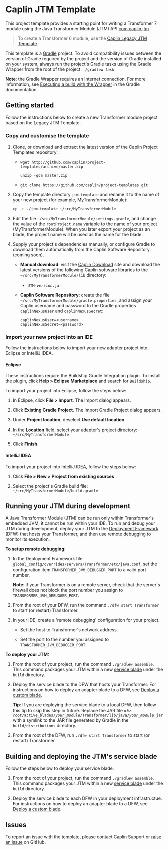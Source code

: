 # Caplin JTM Template

This project template provides a starting point for writing a Transformer 7 module using the Java Transformer Module (JTM) API [com.caplin.jtm](http://www.caplin.com/developer/api/transformer_java_sdk_2/latest).

> To create a Transformer 6 module, use the [Caplin Legacy JTM Template](https://github.com/caplin/project-templates/tree/master/jtm-legacy-template).

This template is a [Gradle](https://gradle.org/) project. To avoid compatibility issues between the version of Gradle required by the project and the version of Gradle installed on your system, always run the project's Gradle tasks using the Gradle Wrapper from the root of the project: <code>./gradlew <em>task</em></code>

**Note**: the Gradle Wrapper requires an Internet connection. For more information, see [Executing a build with the Wrapper](https://docs.gradle.org/current/userguide/gradle_wrapper.html#using_wrapper_scripts) in the Gradle documentation.


## Getting started

Follow the instructions below to create a new Transformer module project based on the Legacy JTM Template.

### Copy and customise the template

1. Clone, or download and extract the latest version of the Caplin Project Templates repository:

    * `wget http://github.com/caplin/project-templates/archive/master.zip`

        `unzip -qoa master.zip`

    * `git clone https://github.com/caplin/project-templates.git`

1. Copy the template directory `jtm-template` and rename it to the name of your new project (for example, MyTransformerModule):

    ```bash
    cp -r ./jtm-template ~/src/MyTransformerModule
    ```

1. Edit the file `~/src/MyTransformerModule/settings.gradle`, and change the value of the `rootProject.name` variable to the name of your project (MyTransformerModule). When you later export your project as an blade, the project name will be used as the name for the blade.

1. Supply your project's dependencies manually, or configure Gradle to download them automatically from the Caplin Software Repository (coming soon).

    * **Manual download**: visit the [Caplin Download](https://www.caplin.com/developer/downloads) site and download the latest versions of the following Caplin software libraries to the `~/src/MyTransformerModule/lib` directory:

        * <code>JTM-<em>version</em>.jar</code>

    * **Caplin Software Repository**: create the file `~/src/MyTransformerModule/gradle.properties`, and assign your Caplin username and password to the Gradle properties `caplinNexusUser` and `caplinNexusSecret`:
    
        ```
        caplinNexusUser=<username>
        caplinNexusSecret=<password>
        ```

### Import your new project into an IDE
Follow the instructions below to import your new adapter project into Eclipse or IntelliJ IDEA.

#### Eclipse
These instructions require the Buildship Gradle Integration plugin. To install the plugin, click **Help > Eclipse Marketplace** and search for `Buildship`.

To import your project into Eclipse, follow the steps below:

1. In Eclipse, click **File > Import**. The Import dialog appears.

1. Click **Existing Gradle Project**. The Import Gradle Project dialog appears.

1. Under **Project location**, deselect **Use default location**.

1. In the **Location** field, select your adapter's project directory: `~/src/MyTransformerModule`

1. Click **Finish**.

#### IntelliJ IDEA

To import your project into IntelliJ IDEA, follow the steps below:

1. Click **File > New > Project from existing sources**

1. Select the project's Gradle build file: `~/src/MyTransformerModule/build.gradle`


## Running your JTM during development
A Java Transformer Module (JTM) can be run only within Transformer's embedded JVM; it cannot be run within your IDE. To run and debug your JTM during development, deploy your JTM to the [Deployment Framework](http://www.caplin.com/developer/component/deployment-framework) (DFW) that hosts your Transformer, and then use remote debugging to monitor its execution.

**To setup remote debugging:**

1. In the Deployment Framework file `global_config/overrides/servers/Transformer/etc/java.conf`, set the configuration item `TRANSFORMER_JVM_DEBUGGER_PORT` to a valid port number.

    **Note**: if your Transformer is on a remote server, check that the server's firewall does not block the port number you assign to `TRANSFORMER_JVM_DEBUGGER_PORT`.

1. From the root of your DFW, run the command `./dfw start Transformer` to start (or restart) Transformer.

1. In your IDE, create a 'remote debugging' configuration for your project.

    * Set the host to Transformer's network address.

    * Set the port to the number you assigned to `TRANSFORMER_JVM_DEBUGGER_PORT`.

**To deploy your JTM:**

1. From the root of your project, run the command `./gradlew assemble`. This command packages your JTM within a new [service blade](http://www.caplin.com/developer/component/deployment-framework/features-and-concepts/cdf-blade-types#Service-blade) under the `build` directory.

1. Deploy the service blade to the DFW that hosts your Transformer. For instructions on how to deploy an adapter blade to a DFW, see [Deploy a custom blade](https://caplinportal.caplin.com/developer/component/deployment-framework/how-can-i/cdf-deploy-a-custom-blade).

    **Tip**: If you are deploying the service blade to a local DFW, then follow this tip to skip this step in future. Replace the JAR file <code><em>dfw-root</em>/active_blades/<em>your_module</em>/Transformer/lib/java/<em>your_module</em>.jar</code> with a symlink to the JAR file generated by Gradle in the `build/distributions` directory.

1. From the root of the DFW, run `./dfw start Transformer` to start (or restart) Transformer.

## Building and deploying the JTM's service blade

Follow the steps below to deploy your service blade:

1. From the root of your project, run the command `./gradlew assemble`. This command packages your JTM within a new [service blade](http://www.caplin.com/developer/component/deployment-framework/features-and-concepts/cdf-blade-types#Service-blade) under the `build` directory.

1. Deploy the service blade to each DFW in your deployment infrastructue. For instructions on how to deploy an adapter blade to a DFW, see [Deploy a custom blade](https://caplinportal.caplin.com/developer/component/deployment-framework/how-can-i/cdf-deploy-a-custom-blade).


## Issues
To report an issue with the template, please contact Caplin Support or [raise an issue](https://github.com/caplin/project-templates/issues) on GitHub.
